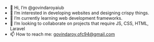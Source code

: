 - 👋 Hi, I’m @govindaroyaiub
- 👀 I’m interested in developing websites and designing crispy things.
- 🌱 I’m currently learning web development frameworks.
- 💞️ I’m looking to collaborate on projects that require JS, CSS, HTML, Laravel
- 📫 How to reach me: govindaroy.ofc94@gmail.com

<!---
govindaroyaiub/govindaroyaiub is a ✨ special ✨ repository because its `README.md` (this file) appears on your GitHub profile.
You can click the Preview link to take a look at your changes.
--->
